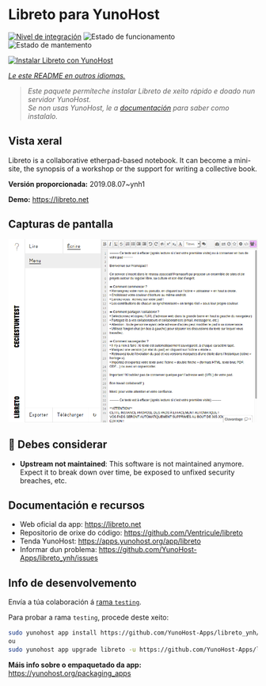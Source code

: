 <!--
NOTA: Este README foi creado automáticamente por <https://github.com/YunoHost/apps/tree/master/tools/readme_generator>
NON debe editarse manualmente.
-->

# Libreto para YunoHost

[![Nivel de integración](https://dash.yunohost.org/integration/libreto.svg)](https://dash.yunohost.org/appci/app/libreto) ![Estado de funcionamento](https://ci-apps.yunohost.org/ci/badges/libreto.status.svg) ![Estado de mantemento](https://ci-apps.yunohost.org/ci/badges/libreto.maintain.svg)

[![Instalar Libreto con YunoHost](https://install-app.yunohost.org/install-with-yunohost.svg)](https://install-app.yunohost.org/?app=libreto)

*[Le este README en outros idiomas.](./ALL_README.md)*

> *Este paquete permíteche instalar Libreto de xeito rápido e doado nun servidor YunoHost.*  
> *Se non usas YunoHost, le a [documentación](https://yunohost.org/install) para saber como instalalo.*

## Vista xeral

Libreto is a collaborative etherpad-based notebook. It can become a mini-site, the synopsis of a workshop or the support for writing a collective book.


**Versión proporcionada:** 2019.08.07~ynh1

**Demo:** <https://libreto.net>

## Capturas de pantalla

![Captura de pantalla de Libreto](./doc/screenshots/menu.png)

## :red_circle: Debes considerar

- **Upstream not maintained**: This software is not maintained anymore. Expect it to break down over time, be exposed to unfixed security breaches, etc.

## Documentación e recursos

- Web oficial da app: <https://libreto.net>
- Repositorio de orixe do código: <https://github.com/Ventricule/libreto>
- Tenda YunoHost: <https://apps.yunohost.org/app/libreto>
- Informar dun problema: <https://github.com/YunoHost-Apps/libreto_ynh/issues>

## Info de desenvolvemento

Envía a túa colaboración á [rama `testing`](https://github.com/YunoHost-Apps/libreto_ynh/tree/testing).

Para probar a rama `testing`, procede deste xeito:

```bash
sudo yunohost app install https://github.com/YunoHost-Apps/libreto_ynh/tree/testing --debug
ou
sudo yunohost app upgrade libreto -u https://github.com/YunoHost-Apps/libreto_ynh/tree/testing --debug
```

**Máis info sobre o empaquetado da app:** <https://yunohost.org/packaging_apps>
